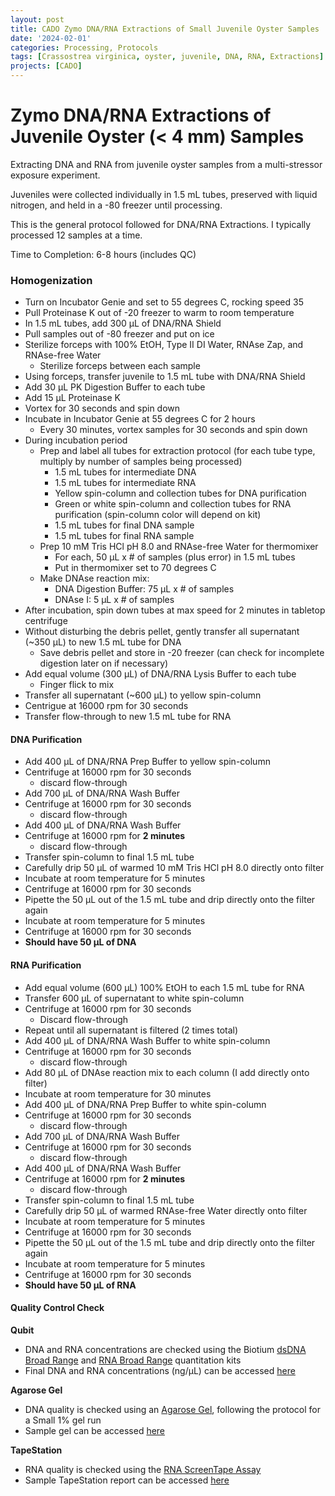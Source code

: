 ```yaml
---
layout: post
title: CADO Zymo DNA/RNA Extractions of Small Juvenile Oyster Samples
date: '2024-02-01'
categories: Processing, Protocols
tags: [Crassostrea virginica, oyster, juvenile, DNA, RNA, Extractions]
projects: [CADO]
---
```


# Zymo DNA/RNA Extractions of Juvenile Oyster (< 4 mm) Samples

Extracting DNA and RNA from juvenile oyster samples from a multi-stressor exposure experiment. 

Juveniles were collected individually in 1.5 mL tubes, preserved with liquid nitrogen, and held in a -80 freezer until processing. 

This is the general protocol followed for DNA/RNA Extractions. I typically processed 12 samples at a time. 

Time to Completion: 6-8 hours (includes QC)

### Homogenization
- Turn on Incubator Genie and set to 55 degrees C, rocking speed 35
- Pull Proteinase K out of -20 freezer to warm to room temperature 
- In 1.5 mL tubes, add 300 μL of DNA/RNA Shield 
- Pull samples out of -80 freezer and put on ice 
- Sterilize forceps with 100% EtOH, Type II DI Water, RNAse Zap, and RNAse-free Water
    - Sterilize forceps between each sample
- Using forceps, transfer juvenile to 1.5 mL tube with DNA/RNA Shield 
- Add 30 μL PK Digestion Buffer to each tube
- Add 15 μL Proteinase K 
- Vortex for 30 seconds and spin down 
- Incubate in Incubator Genie at 55 degrees C for 2 hours
    - Every 30 minutes, vortex samples for 30 seconds and spin down 
- During incubation period 
    - Prep and label all tubes for extraction protocol (for each tube type, multiply by number of samples being processed)
        - 1.5 mL tubes for intermediate DNA
        - 1.5 mL tubes for intermediate RNA 
        - Yellow spin-column and collection tubes for DNA purification 
        - Green or white spin-column and collection tubes for RNA purification (spin-column color will depend on kit)
        - 1.5 mL tubes for final DNA sample
        - 1.5 mL tubes for final RNA sample
    - Prep 10 mM Tris HCl pH 8.0 and RNAse-free Water for thermomixer 
        - For each, 50 μL x # of samples (plus error) in 1.5 mL tubes 
        - Put in thermomixer set to 70 degrees C 
    - Make DNAse reaction mix: 
        - DNA Digestion Buffer: 75 μL x # of samples
        - DNAse I: 5 μL x # of samples 
- After incubation, spin down tubes at max speed for 2 minutes in tabletop centrifuge 
- Without disturbing the debris pellet, gently transfer all supernatant (~350 μL) to new 1.5 mL tube for DNA 
    - Save debris pellet and store in -20 freezer (can check for incomplete digestion later on if necessary)
- Add equal volume (300 μL) of DNA/RNA Lysis Buffer to each tube
    - Finger flick to mix
- Transfer all supernatant (~600 μL) to yellow spin-column 
- Centrigue at 16000 rpm for 30 seconds 
- Transfer flow-through to new 1.5 mL tube for RNA 

#### DNA Purification 
- Add 400 μL of DNA/RNA Prep Buffer to yellow spin-column 
- Centrifuge at 16000 rpm for 30 seconds 
    - discard flow-through
- Add 700 μL of DNA/RNA Wash Buffer 
- Centrifuge at 16000 rpm for 30 seconds 
    - discard flow-through
- Add 400 μL of DNA/RNA Wash Buffer 
- Centrifuge at 16000 rpm for **2 minutes** 
    - discard flow-through
- Transfer spin-column to final 1.5 mL tube
- Carefully drip 50 μL of warmed 10 mM Tris HCl pH 8.0 directly onto filter 
- Incubate at room temperature for 5 minutes
- Centrifuge at 16000 rpm for 30 seconds
- Pipette the 50 μL out of the 1.5 mL tube and  drip directly onto the filter again  
- Incubate at room temperature for 5 minutes
- Centrifuge at 16000 rpm for 30 seconds
- **Should have 50 μL of DNA**

#### RNA Purification
- Add equal volume (600 μL) 100% EtOH to each 1.5 mL tube for RNA 
- Transfer 600 μL of supernatant to white spin-column 
- Centrifuge at 16000 rpm for 30 seconds
    - Discard flow-through
- Repeat until all supernatant is filtered (2 times total)
- Add 400 μL of DNA/RNA Wash Buffer to white spin-column
- Centrifuge at 16000 rpm for 30 seconds
    - discard flow-through
- Add 80 μL of DNAse reaction mix to each column (I add directly onto filter)
- Incubate at room temperature for 30 minutes
- Add 400 μL of DNA/RNA Prep Buffer to white spin-column 
- Centrifuge at 16000 rpm for 30 seconds 
    - discard flow-through
- Add 700 μL of DNA/RNA Wash Buffer 
- Centrifuge at 16000 rpm for 30 seconds 
    - discard flow-through
- Add 400 μL of DNA/RNA Wash Buffer 
- Centrifuge at 16000 rpm for **2 minutes** 
    - discard flow-through
- Transfer spin-column to final 1.5 mL tube
- Carefully drip 50 μL of warmed RNAse-free Water directly onto filter 
- Incubate at room temperature for 5 minutes
- Centrifuge at 16000 rpm for 30 seconds
- Pipette the 50 μL out of the 1.5 mL tube and  drip directly onto the filter again  
- Incubate at room temperature for 5 minutes
- Centrifuge at 16000 rpm for 30 seconds
- **Should have 50 μL of RNA**

#### Quality Control Check 

**Qubit**
- DNA and RNA concentrations are checked using the Biotium [dsDNA Broad Range](https://biotium.com/wp-content/uploads/2017/12/PI-31069.pdf) and [RNA Broad Range](https://biotium.com/wp-content/uploads/2018/06/PI-31073.pdf) quantitation kits 
- Final DNA and RNA concentrations (ng/μL) can be accessed [here](https://docs.google.com/spreadsheets/d/15mEWijs8pHh1L0feDOVf3Y1j5GMUstAz6NvKqNOf6uw/edit?usp=sharing)

**Agarose Gel**
- DNA quality is checked using an [Agarose Gel](https://meschedl.github.io/MES_Puritz_Lab_Notebook/2019-03-01/PPP-Lab-Gel-Protocol), following the protocol for a Small 1% gel run
- Sample gel can be accessed [here](https://drive.google.com/file/d/1x6pZqMLizEsthTaYRelqKgymzyn3YTL2/view?usp=sharing)

**TapeStation**
- RNA quality is checked using the [RNA ScreenTape Assay](https://www.agilent.com/cs/library/usermanuals/public/RNA_QuickGuide.pdf)
- Sample TapeStation report can be accessed [here](https://drive.google.com/file/d/1Bz9siPLPs2sKt1ll4toZv1rz5-V5ZCAo/view?usp=sharing)
